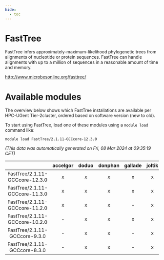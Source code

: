 ```yaml
---
hide:
  - toc
---
```


FastTree
========


FastTree infers approximately-maximum-likelihood phylogenetic trees from alignments of nucleotide or protein sequences. FastTree can handle alignments with up to a million of sequences in a reasonable amount of time and memory.

http://www.microbesonline.org/fasttree/
# Available modules


The overview below shows which FastTree installations are available per HPC-UGent Tier-2cluster, ordered based on software version (new to old).

To start using FastTree, load one of these modules using a `module load` command like:

```shell
module load FastTree/2.1.11-GCCcore-12.3.0
```

*(This data was automatically generated on Fri, 08 Mar 2024 at 09:35:19 CET)*  

| |accelgor|doduo|donphan|gallade|joltik|skitty|
| :---: | :---: | :---: | :---: | :---: | :---: | :---: |
|FastTree/2.1.11-GCCcore-12.3.0|x|x|x|x|x|x|
|FastTree/2.1.11-GCCcore-11.3.0|x|x|x|x|x|x|
|FastTree/2.1.11-GCCcore-11.2.0|x|x|x|-|x|x|
|FastTree/2.1.11-GCCcore-10.2.0|-|x|x|x|x|x|
|FastTree/2.1.11-GCCcore-9.3.0|-|x|x|-|x|x|
|FastTree/2.1.11-GCCcore-8.3.0|-|x|x|-|x|x|
